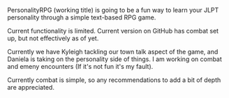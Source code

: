 PersonalityRPG (working title) is going to be a fun way to learn your JLPT personality through a simple text-based RPG game.

Current functionality is limited. Current version on GitHub has combat set up, but not effectively as of yet. 

Currently we have Kyleigh tackling our town talk aspect of the game, and Daniela is taking on the personality side of things. I am working on combat and emeny encounters (If it's not fun it's my fault).

Currently combat is simple, so any recommendations to add a bit of depth are appreciated.

